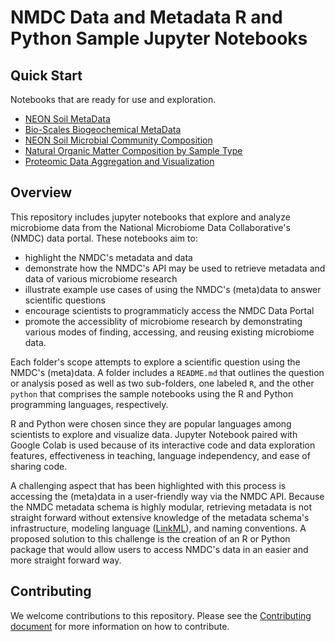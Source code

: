 # NMDC Data and Metadata R and Python Sample Jupyter Notebooks

## Quick Start
Notebooks that are ready for use and exploration.

- [NEON Soil MetaData](https://github.com/microbiomedata/nmdc_notebooks/tree/main/NEON_soil_metadata)
- [Bio-Scales Biogeochemical MetaData](https://github.com/microbiomedata/nmdc_notebooks/tree/main/bioscales_biogeochemical_metadata)
- [NEON Soil Microbial Community Composition](https://github.com/microbiomedata/nmdc_notebooks/tree/main/taxonomic_dist_by_soil_layer)
- [Natural Organic Matter Composition by Sample Type](https://github.com/microbiomedata/nmdc_notebooks/tree/main/NOM_visualizations)
- [Proteomic Data Aggregation and Visualization](https://github.com/microbiomedata/nmdc_notebooks/tree/main/proteomic_aggregation_and_visualization)

## Overview 

This repository includes jupyter notebooks that explore and analyze microbiome data from the National Microbiome Data Collaborative's (NMDC) data portal. These notebooks aim to:

- highlight the NMDC's metadata and data
- demonstrate how the NMDC's API may be used to retrieve metadata and data of various microbiome research
- illustrate example use cases of using the NMDC's (meta)data to answer scientific questions
- encourage scientists to programmaticly access the NMDC Data Portal
- promote the accessiblity of microbiome research by demonstrating various modes of finding, accessing, and reusing existing microbiome data.

Each folder's scope attempts to explore a scientific question using the NMDC's (meta)data. A folder includes a `README.md` that outlines the question or analysis posed as well as two sub-folders, one labeled `R`, and the other `python` that comprises the sample notebooks using the R and Python programming languages, respectively. 

R and Python were chosen since they are popular languages among scientists to explore and visualize data. Jupyter Notebook paired with Google Colab is used because of its interactive code and data exploration features, effectiveness in teaching, language independency, and ease of sharing code.

A challenging aspect that has been highlighted with this process is accessing the (meta)data in a user-friendly way via the NMDC API. Because the NMDC metadata schema is highly modular, retrieving metadata is not straight forward without extensive knowledge of the metadata schema's infrastructure, modeling language ([LinkML](https://linkml.io/)), and naming conventions. A proposed solution to this challenge is the creation of an R or Python package that would allow users to access NMDC's data in an easier and more straight forward way.

## Contributing

We welcome contributions to this repository. Please see the [Contributing document](.github/CONTRIBUTING.md) for more information on how to contribute.




